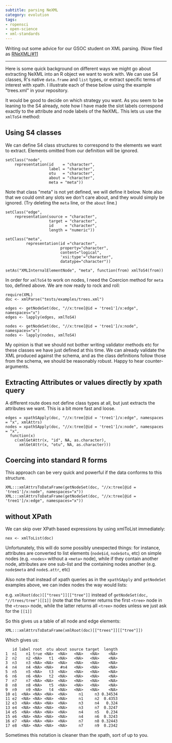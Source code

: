 ```yaml
---
subtitle: parsing NeXML
category: evolution
tags: 
- ropensci
- open-science
- xml-standards
---
```



Writing out some advice for our GSOC student on XML parsing.  (Now filed as [RNeXML/#11](https://github.com/shumelchyk/RNeXML/issues/11)

-------------------------------

Here is some quick background on different ways we might go about extracting NeXML into an R object we want to work with.  We can use S4 classes, R's native `data.frame` and `list` types, or extract specific terms of interest with xpath.  I illustrate each of these below using the example "trees.xml" in your repository.  


It would be good to decide on which strategy you want.  As you seem to be leaning to the S4 already, note how I have made the slot labels correspond exactly to the attribute and node labels of the NeXML.  This lets us use the `xmlToS4` method:


## Using S4 classes 

We can define S4 class structures to correspond to the elements we want to extract.  Elements omitted from our definition will be ignored.  

```{r}
setClass("node",
    representation(id    = "character",
                   label = "character",
                   otu   = "character",
                   about = "character",
                   meta = "meta"))
```
Note that class "meta" is not yet defined, we will define it below.  Note also that we could omit any slots we don't care about, and they would simply be ignored.  (Try deleting the `meta` line, or the `about` line.)


```{r}
setClass("edge",
    representation(source = "character",
                   target = "character",
                   id     = "character",
                   length = "numeric"))
```



```{r}
setClass("meta",
         representation(id ="character",
                        property="character",
                        content="logical",
                        'xsi:type'="character",
                        datatype="character"))

setAs("XMLInternalElementNode", "meta", function(from) xmlToS4(from))
```

In order for `xmlToS4` to work on nodes, I need the Coercion method for `meta` too, defined above.  We are now ready to rock and roll:


```{r}
require(XML)
doc <- xmlParse("tests/examples/trees.xml")

edges <- getNodeSet(doc, "//x:tree[@id = 'tree1']/x:edge", namespaces="x")
edges <- lapply(edges, xmlToS4)

nodes <- getNodeSet(doc, "//x:tree[@id = 'tree1']/x:node", namespaces="x")
nodes <- lapply(nodes, xmlToS4)
```

My opinion is that we should not bother writing validator methods etc for these classes we have just defined at this time.  We can already validate the XML produced against the schema, and as the class definitions follow those from the schema, we should be reasonably robust.  Happy to hear counter-arguments.  



## Extracting Attributes or values directly by xpath query

A different route does not define class types at all, but just extracts the attributes we want.  This is a bit more fast and loose.    

```{r}
edges = xpathSApply(doc, "//x:tree[@id = 'tree1']/x:edge", namespaces = "x", xmlAttrs)
nodes = xpathSApply(doc, "//x:tree[@id = 'tree1']/x:node", namespaces = "x", 
  function(x) 
    c(xmlGetAttr(x, "id", NA, as.character),  
      xmlGetAttr(x, "otu", NA, as.character)))
```

## Coercing into standard R forms 

This approach can be very quick and powerful if the data conforms to this structure.  

```{r}
XML:::xmlAttrsToDataFrame(getNodeSet(doc, "//x:tree[@id = 'tree1']/x:node", namespaces="x"))
XML:::xmlAttrsToDataFrame(getNodeSet(doc, "//x:tree[@id = 'tree1']/x:edge", namespaces="x"))
```

## without XPath

We can skip over XPath based expressions by using xmlToList immediately:

```{r}
nex <- xmlToList(doc)
```

Unfortunately, this will do some possibly unexpected things: for instance, attributes are converted to list elements (`node$id`, `node$otu`, etc) on simple nodes (e.g. `<nodes>` without a `<meta>` node), while if they contain another node, attributes are one sub-list and the containing nodes another (e.g. `node$meta` and `node$.attr`, etc)

Also note that instead of xpath queries as in the `xpathSApply` and  `getNodeSet` examples above, we can index nodes the way would lists:

e.g.  `xmlRoot(doc)[["trees"]][["tree"]]` instead of `getNodeSet(doc, "//trees/tree")[[1]]` (note that the former returns the first `<tree>` node in the `<trees>` node, while the latter returns all `<tree>` nodes unless we just ask for the `[[1]]`

So this gives us a table of all node and edge elements:

```{r}
XML:::xmlAttrsToDataFrame(xmlRoot(doc)[["trees"]][["tree"]])
```

Which gives us:

```
   id label root  otu about source target  length
1  n1    n1 true <NA>  <NA>   <NA>   <NA>    <NA>
2  n2    n2 <NA>   t1  <NA>   <NA>   <NA>    <NA>
3  n3    n3 <NA> <NA>  <NA>   <NA>   <NA>    <NA>
4  n4    n4 <NA> <NA>   #n4   <NA>   <NA>    <NA>
5  n5    n5 <NA>   t3  <NA>   <NA>   <NA>    <NA>
6  n6    n6 <NA>   t2  <NA>   <NA>   <NA>    <NA>
7  n7    n7 <NA> <NA>  <NA>   <NA>   <NA>    <NA>
8  n8    n8 <NA>   t5  <NA>   <NA>   <NA>    <NA>
9  n9    n9 <NA>   t4  <NA>   <NA>   <NA>    <NA>
10 e1  <NA> <NA> <NA>  <NA>     n1     n3 0.34534
11 e2  <NA> <NA> <NA>  <NA>     n1     n2  0.4353
12 e3  <NA> <NA> <NA>  <NA>     n3     n4   0.324
13 e4  <NA> <NA> <NA>  <NA>     n3     n7  0.3247
14 e5  <NA> <NA> <NA>  <NA>     n4     n5   0.234
15 e6  <NA> <NA> <NA>  <NA>     n4     n6  0.3243
16 e7  <NA> <NA> <NA>  <NA>     n7     n8 0.32443
17 e8  <NA> <NA> <NA>  <NA>     n7     n9  0.2342
```

Sometimes this notation is cleaner than the xpath, sort of up to you.  



